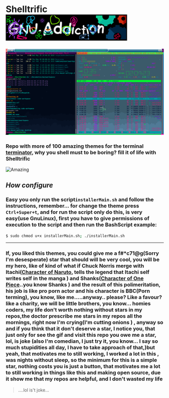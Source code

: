 # **Shelltrific**               ![GnuAddiction](gif/gnu3.png)

![BlackWhite](gif/merge.png)


### Repo with more of 100 amazing themes for the terminal [terminator](https://gnometerminator.blogspot.com/p/introduction.html), why you shell must to be boring? fill it of life with Shelltrific

![Amazing](gif/shots.gif)


## *How configure*

### Easy you only run the script`installerMain.sh` and follow the instructions, remember... for change the theme press `Ctrl+Super+t`, and for run the script only do this, is very easy(use GnuLinux), first you have to give permissions of execution to the script and then run the **BashScript** example:

```bash
$ sudo chmod u+x installerMain.sh; ./installerMain.sh
```
---


### If, you liked this themes, you could give me a f#*c71@g(Sorry I'm desesperate) star that should will be very cool, you will be my hero, like of kind of what if Chuck Norris merge with Itachi\([Character of Naruto](https://en.wikipedia.org/wiki/Itachi_Uchiha), tells the legend that Itachi self writes self in the manga ) and Shanks\([Character of One Piece](https://en.wikipedia.org/wiki/List_of_One_Piece_characters#Shanks)..you know Shanks \) and the result of this polimeritation, his job is like pro porn actor and his character is BBC(Porn terming), you know, like me.....anyway.. please? Like a favour? like a charity, we will be little brothers, you know... homies coders,  my life don't worth nothing without stars in my repos,the doctor prescribe me stars in my repos all the mornings,  right now I'm crying(I'm cutting onions ) , anyway so and if you think that it don't deserve a star, I notice you, that just only for see the gif and visit this repo you owe me a star, lol, is joke (also I'm comedian, I just try it, you know... I say so much stupidities all day, I have to take approach of that,)but yeah, that motivates me to still working, I worked a lot in this , was nights without sleep, so the minimum for this is a simple star, nothing costs you is just a button,  that motivates me a lot to still working in things like this and making open source, due it show me that my repos are helpful,  and I don't wasted my life 
> ....lol is't joke...
